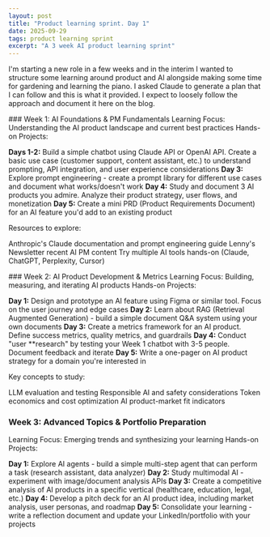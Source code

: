 ```yaml
---
layout: post
title: "Product learning sprint. Day 1"
date: 2025-09-29
tags: product learning sprint
excerpt: "A 3 week AI product learning sprint"
---
```


I'm starting a new role in a few weeks and in the interim I wanted  to structure some learning around product and AI alongside making  some time for gardening and learning the piano. I asked Claude to  generate a plan that I can follow and this is what it provided. I expect to loosely follow the approach and document it here on the blog.

### Week 1: AI Foundations & PM Fundamentals
Learning Focus: Understanding the AI product landscape and current best practices
Hands-on Projects:

**Days 1-2:** Build a simple chatbot using Claude API or OpenAI API. Create a basic use case (customer support, content assistant, etc.) to understand prompting, API integration, and user experience considerations
**Day 3:** Explore prompt engineering - create a prompt library for different use cases and document what works/doesn't work
**Day 4:** Study and document 3 AI products you admire. Analyze their product strategy, user flows, and monetization
**Day 5:** Create a mini PRD (Product Requirements Document) for an AI feature you'd add to an existing product

Resources to explore:

Anthropic's Claude documentation and prompt engineering guide
Lenny's Newsletter recent AI PM content
Try multiple AI tools hands-on (Claude, ChatGPT, Perplexity, Cursor)

### Week 2: AI Product Development & Metrics
Learning Focus: Building, measuring, and iterating AI products
Hands-on Projects:

**Day 1:** Design and prototype an AI feature using Figma or similar tool. Focus on the user journey and edge cases
**Day 2:** Learn about RAG (Retrieval Augmented Generation) - build a simple document Q&A system using your own documents
**Day 3:** Create a metrics framework for an AI product. Define success metrics, quality metrics, and guardrails
**Day 4:** Conduct "user **research" by testing your Week 1 chatbot with 3-5 people. Document feedback and iterate
**Day 5:** Write a one-pager on AI product strategy for a domain you're interested in

Key concepts to study:

LLM evaluation and testing
Responsible AI and safety considerations
Token economics and cost optimization
AI product-market fit indicators

### Week 3: Advanced Topics & Portfolio Preparation
Learning Focus: Emerging trends and synthesizing your learning
Hands-on Projects:

**Day 1:** Explore AI agents - build a simple multi-step agent that can perform a task (research assistant, data analyzer)
**Day 2:** Study multimodal AI - experiment with image/document analysis APIs
**Day 3:** Create a competitive analysis of AI products in a specific vertical (healthcare, education, legal, etc.)
**Day 4:** Develop a pitch deck for an AI product idea, including market analysis, user personas, and roadmap
**Day 5:** Consolidate your learning - write a reflection document and update your LinkedIn/portfolio with your projects

